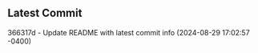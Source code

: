 
## Latest Commit
366317d - Update README with latest commit info (2024-08-29 17:02:57 -0400) <Yunxi-Zhou>

